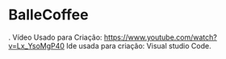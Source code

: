 # BalleCoffee
. Vídeo Usado para Criação: https://www.youtube.com/watch?v=Lx_YsoMgP40 Ide usada para criação: Visual studio Code.
